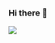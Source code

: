 ### Hi there 👋

<img
  src="https://cr-ss-service.azurewebsites.net/api/ScreenShot?widget=summary&username=YOUR_USERNAME&badges=2&show-avatar=false&style=--header-bg-color:%23000;--border-radius:10px"
/>

<!--
**joetifa2003/joetifa2003** is a ✨ _special_ ✨ repository because its `README.md` (this file) appears on your GitHub profile.

Here are some ideas to get you started:

- 🔭 I’m currently working on ...
- 🌱 I’m currently learning ...
- 👯 I’m looking to collaborate on ...
- 🤔 I’m looking for help with ...
- 💬 Ask me about ...
- 📫 How to reach me: ...
- 😄 Pronouns: ...
- ⚡ Fun fact: ...
-->
